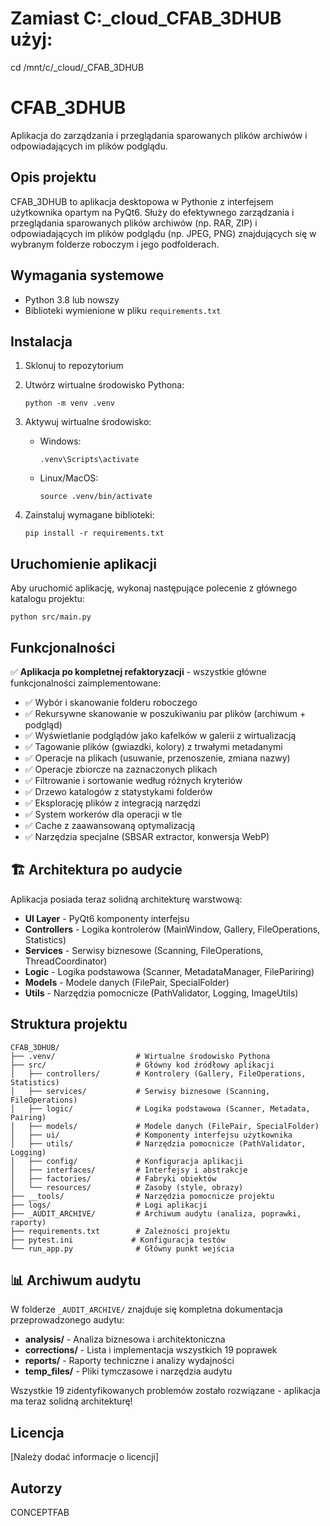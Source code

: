# Zamiast C:\_cloud\_CFAB_3DHUB użyj:

cd /mnt/c/_cloud/_CFAB_3DHUB

# CFAB_3DHUB

Aplikacja do zarządzania i przeglądania sparowanych plików archiwów i odpowiadających im plików podglądu.

## Opis projektu

CFAB_3DHUB to aplikacja desktopowa w Pythonie z interfejsem użytkownika opartym na PyQt6. Służy do efektywnego zarządzania i przeglądania sparowanych plików archiwów (np. RAR, ZIP) i odpowiadających im plików podglądu (np. JPEG, PNG) znajdujących się w wybranym folderze roboczym i jego podfolderach.

## Wymagania systemowe

- Python 3.8 lub nowszy
- Biblioteki wymienione w pliku `requirements.txt`

## Instalacja

1. Sklonuj to repozytorium

2. Utwórz wirtualne środowisko Pythona:

   ```
   python -m venv .venv
   ```

3. Aktywuj wirtualne środowisko:

   - Windows:
     ```
     .venv\Scripts\activate
     ```
   - Linux/MacOS:
     ```
     source .venv/bin/activate
     ```

4. Zainstaluj wymagane biblioteki:
   ```
   pip install -r requirements.txt
   ```

## Uruchomienie aplikacji

Aby uruchomić aplikację, wykonaj następujące polecenie z głównego katalogu projektu:

```
python src/main.py
```

## Funkcjonalności

✅ **Aplikacja po kompletnej refaktoryzacji** - wszystkie główne funkcjonalności zaimplementowane:

- ✅ Wybór i skanowanie folderu roboczego
- ✅ Rekursywne skanowanie w poszukiwaniu par plików (archiwum + podgląd)
- ✅ Wyświetlanie podglądów jako kafelków w galerii z wirtualizacją
- ✅ Tagowanie plików (gwiazdki, kolory) z trwałymi metadanymi
- ✅ Operacje na plikach (usuwanie, przenoszenie, zmiana nazwy)
- ✅ Operacje zbiorcze na zaznaczonych plikach
- ✅ Filtrowanie i sortowanie według różnych kryteriów
- ✅ Drzewo katalogów z statystykami folderów
- ✅ Eksplorację plików z integracją narzędzi
- ✅ System workerów dla operacji w tle
- ✅ Cache z zaawansowaną optymalizacją
- ✅ Narzędzia specjalne (SBSAR extractor, konwersja WebP)

## 🏗️ Architektura po audycie

Aplikacja posiada teraz solidną architekturę warstwową:
- **UI Layer** - PyQt6 komponenty interfejsu
- **Controllers** - Logika kontrolerów (MainWindow, Gallery, FileOperations, Statistics)
- **Services** - Serwisy biznesowe (Scanning, FileOperations, ThreadCoordinator)
- **Logic** - Logika podstawowa (Scanner, MetadataManager, FilePariring)
- **Models** - Modele danych (FilePair, SpecialFolder)
- **Utils** - Narzędzia pomocnicze (PathValidator, Logging, ImageUtils)

## Struktura projektu

```
CFAB_3DHUB/
├── .venv/                  # Wirtualne środowisko Pythona
├── src/                    # Główny kod źródłowy aplikacji
│   ├── controllers/        # Kontrolery (Gallery, FileOperations, Statistics)
│   ├── services/           # Serwisy biznesowe (Scanning, FileOperations)
│   ├── logic/              # Logika podstawowa (Scanner, Metadata, Pairing)
│   ├── models/             # Modele danych (FilePair, SpecialFolder)
│   ├── ui/                 # Komponenty interfejsu użytkownika
│   ├── utils/              # Narzędzia pomocnicze (PathValidator, Logging)
│   ├── config/             # Konfiguracja aplikacji
│   ├── interfaces/         # Interfejsy i abstrakcje
│   ├── factories/          # Fabryki obiektów
│   └── resources/          # Zasoby (style, obrazy)
├── __tools/                # Narzędzia pomocnicze projektu
├── logs/                   # Logi aplikacji
├── _AUDIT_ARCHIVE/         # Archiwum audytu (analiza, poprawki, raporty)
├── requirements.txt        # Zależności projektu
├── pytest.ini             # Konfiguracja testów
└── run_app.py              # Główny punkt wejścia
```

## 📊 Archiwum audytu

W folderze `_AUDIT_ARCHIVE/` znajduje się kompletna dokumentacja przeprowadzonego audytu:
- **analysis/** - Analiza biznesowa i architektoniczna
- **corrections/** - Lista i implementacja wszystkich 19 poprawek  
- **reports/** - Raporty techniczne i analizy wydajności
- **temp_files/** - Pliki tymczasowe i narzędzia audytu

Wszystkie 19 zidentyfikowanych problemów zostało rozwiązane - aplikacja ma teraz solidną architekturę!

## Licencja

[Należy dodać informacje o licencji]

## Autorzy

CONCEPTFAB
